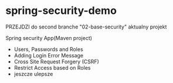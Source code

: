 # spring-security-demo
PRZEJDZI do second branche "02-base-security" aktualny projekt

Spring security App(Maven project)
- Users, Passwords and Roles
- Adding Login Error Message
- Cross Site Request Forgery (CSRF)
-  Restrict Access based on Roles
-  jeszcze ulepsze
